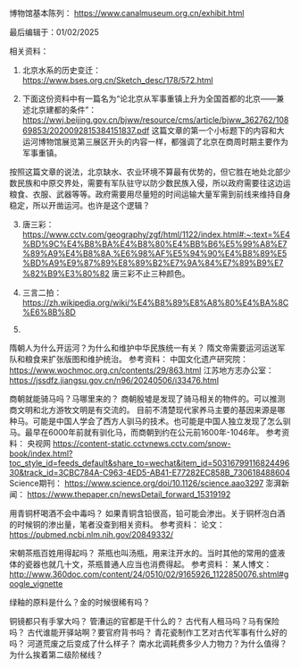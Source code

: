 博物馆基本陈列：
https://www.canalmuseum.org.cn/exhibit.html

最后编辑于：01/02/2025

相关资料：

1. 北京水系的历史变迁：
https://www.bses.org.cn/Sketch_desc/178/572.html

2. 下面这份资料中有一篇名为“论北京从军事重镇上升为全国首都的北京——兼述北京建都的条件”：
https://wwj.beijing.gov.cn/bjww/resource/cms/article/bjww_362762/10869853/2020092815384151837.pdf
这篇文章的第一个小标题下的内容和大运河博物馆展览第三展区开头的内容一样，都强调了北京在商周时期主要作为军事重镇。

按照这篇文章的说法，北京缺水、农业环境不算最有优势的，但它胜在地处北部少数民族和中原交界处，需要有军队驻守以防少数民族入侵，所以政府需要往这边运粮食、衣服、武器等等。政府需要用尽量短的时间运输大量军需到前线来维持自身稳定，所以开凿运河。也许是这个逻辑？

3. 唐三彩：
https://www.cctv.com/geography/zgf/html/1122/index.html#:~:text=%E4%BD%9C%E4%B8%BA%E4%B8%80%E4%BB%B6%E5%99%A8%E7%89%A9%E4%B8%8A,%E6%98%AF%E5%94%90%E4%B8%89%E5%BD%A9%E9%87%89%E8%89%B2%E7%9A%84%E7%89%B9%E7%82%B9%E3%80%82
唐三彩不止三种颜色。

4. 三言二拍：https://zh.wikipedia.org/wiki/%E4%B8%89%E8%A8%80%E4%BA%8C%E6%8B%8D
5. 


隋朝人为什么开运河？为什么和维护中华民族统一有关？
隋文帝需要运河运送军队和粮食来扩张版图和维护统治。
参考资料：
中国文化遗产研究院：
https://www.wochmoc.org.cn/contents/29/863.html
江苏地方志办公室：
https://jssdfz.jiangsu.gov.cn/n96/20240506/i33476.html


商朝就能骑马吗？马哪里来的？
商朝殷墟是发现了骑马相关的物件的。可以推测商文明和北方游牧文明是有交流的。
目前不清楚现代家养马主要的基因来源是哪种马。可能是中国人学会了西方人驯马的技术。也可能是中国人独立发现了怎么驯马。最早在6000年前就有驯化马，而商朝到约在公元前1600年-1046年。
参考资料：
央视网
https://content-static.cctvnews.cctv.com/snow-book/index.html?toc_style_id=feeds_default&share_to=wechat&item_id=5031679911682449630&track_id=3CBC784A-C963-4ED5-AB41-E77282EC858B_730618488604
Science期刊：
https://www.science.org/doi/10.1126/science.aao3297
澎湃新闻：
https://www.thepaper.cn/newsDetail_forward_15319192

用青铜杯喝酒不会中毒吗？
如果青铜含铅很高，铅可能会渗出。关于铜杯泡白酒的时候铜的渗出量，笔者没查到相关资料。
参考资料：
论文：
https://pubmed.ncbi.nlm.nih.gov/20849332/

宋朝茶瓶百姓用得起吗？
茶瓶也叫汤瓶，用来注开水的。当时其他的常用的盛液体的瓷器也就几十文，茶瓶普通人应当也消费得起。
参考资料：
某人博文：
http://www.360doc.com/content/24/0510/02/9165926_1122850076.shtml#google_vignette

绿釉的原料是什么？金的时候很稀有吗？


铜镜都只有手掌大吗？
管漕运的官都是干什么的？
古代有人租马吗？马有保险吗？
古代谁能开驿站啊？要官府背书吗？
青花瓷制作工艺对古代军事有什么好的吗？
河道荒废之后变成了什么样子？
南水北调耗费多少人力物力？为什么值得？为什么挨着第二级阶梯线？
